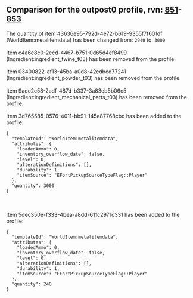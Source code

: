 ## Comparison for the outpost0 profile, rvn: [851](https://github.com/PRO100KatYT/FortniteProfileRevisions/tree/main/profiles/outpost0/851%20outpost0.json)-[853](https://github.com/PRO100KatYT/FortniteProfileRevisions/tree/main/profiles/outpost0/853%20outpost0.json)

The quantity of item 43636e95-792d-4e72-b619-9355f7f601df (WorldItem:metalitemdata) has been changed from: `2940` to: `3000`
<br><br>
Item c4a6e8c0-2ecd-4467-b751-0d65d4ef8499 (Ingredient:ingredient_twine_t03) has been removed from the profile.
<br><br>
Item 03400822-af13-45ba-a0d8-42cdbcd77241 (Ingredient:ingredient_powder_t03) has been removed from the profile.
<br><br>
Item 9adc2c58-2adf-487d-b337-3a83eb5b06c5 (Ingredient:ingredient_mechanical_parts_t03) has been removed from the profile.
<br><br>
Item 3d765585-0576-4011-bb91-145e87768cbd has been added to the profile:

```
{
  "templateId": "WorldItem:metalitemdata",
  "attributes": {
    "loadedAmmo": 0,
    "inventory_overflow_date": false,
    "level": 0,
    "alterationDefinitions": [],
    "durability": 1,
    "itemSource": "EFortPickupSourceTypeFlag::Player"
  },
  "quantity": 3000
}
```

<br><br>
Item 5dec350e-f333-4bea-a8dd-611c2971c331 has been added to the profile:

```
{
  "templateId": "WorldItem:metalitemdata",
  "attributes": {
    "loadedAmmo": 0,
    "inventory_overflow_date": false,
    "level": 0,
    "alterationDefinitions": [],
    "durability": 1,
    "itemSource": "EFortPickupSourceTypeFlag::Player"
  },
  "quantity": 240
}
```

<br><br>
